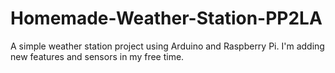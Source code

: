# Homemade-Weather-Station-PP2LA
A simple weather station project using Arduino and Raspberry Pi. I'm adding new features and sensors in my free time.
